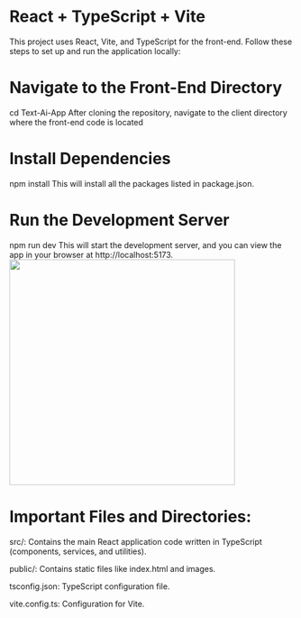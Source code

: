 # React + TypeScript + Vite
This project uses React, Vite, and TypeScript for the front-end. Follow these steps to set up and run the application locally:

# Navigate to the Front-End Directory
cd Text-Ai-App
After cloning the repository, navigate to the client directory where the front-end code is located

# Install Dependencies
npm install
This will install all the packages listed in package.json.

# Run the Development Server
npm run dev
This will start the development server, and you can view the app in your browser at http://localhost:5173.
<img src="20250325-1227-44.0226792.gif" width=400><br>


# Important Files and Directories:
src/: Contains the main React application code written in TypeScript (components, services, and utilities).

public/: Contains static files like index.html and images.

tsconfig.json: TypeScript configuration file.

vite.config.ts: Configuration for Vite.
